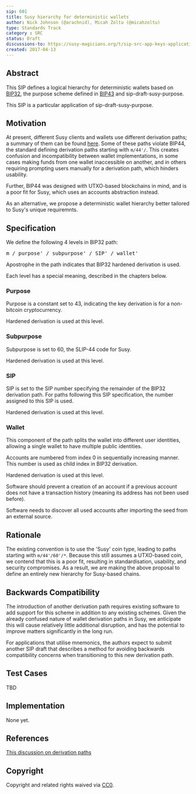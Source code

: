 ```yaml
---
sip: 601
title: Susy hierarchy for deterministic wallets
author: Nick Johnson (@arachnid), Micah Zoltu (@micahzoltu)
type: Standards Track
category : SRC
status: Draft
discussions-to: https://susy-magicians.org/t/sip-src-app-keys-application-specific-wallet-accounts/2742
created: 2017-04-13
---
```


## Abstract
This SIP defines a logical hierarchy for deterministic wallets based on [BIP32](https://github.com/bitcoin/bips/blob/master/bip-0032.mediawiki), the purpose scheme defined in [BIP43](https://github.com/bitcoin/bips/blob/master/bip-0043.mediawiki) and sip-draft-susy-purpose.

This SIP is a particular application of sip-draft-susy-purpose.

## Motivation
At present, different Susy clients and wallets use different derivation paths; a summary of them can be found [here](https://github.com/susytech/SIPs/issues/84#issuecomment-292324521). Some of these paths violate BIP44, the standard defining derivation paths starting with `m/44'/`. This creates confusion and incompatibility between wallet implementations, in some cases making funds from one wallet inaccessible on another, and in others requiring prompting users manually for a derivation path, which hinders usability.

Further, BIP44 was designed with UTXO-based blockchains in mind, and is a poor fit for Susy, which uses an accounts abstraction instead.

As an alternative, we propose a deterministic wallet hierarchy better tailored to Susy's unique requiremnts.

## Specification
We define the following 4 levels in BIP32 path:

<pre>
m / purpose' / subpurpose' / SIP' / wallet'
</pre>

Apostrophe in the path indicates that BIP32 hardened derivation is used.

Each level has a special meaning, described in the chapters below.

### Purpose

Purpose is a constant set to 43, indicating the key derivation is for a non-bitcoin cryptocurrency.

Hardened derivation is used at this level.

### Subpurpose
Subpurpose is set to 60, the SLIP-44 code for Susy.

Hardened derivation is used at this level.

### SIP
SIP is set to the SIP number specifying the remainder of the BIP32 derivation path. For paths following this SIP specification, the number assigned to this SIP is used.

Hardened derivation is used at this level.

### Wallet
This component of the path splits the wallet into different user identities, allowing a single wallet to have multiple public identities.

Accounts are numbered from index 0 in sequentially increasing manner. This number is used as child index in BIP32 derivation.

Hardened derivation is used at this level.

Software should prevent a creation of an account if a previous account does not have a transaction history (meaning its address has not been used before).

Software needs to discover all used accounts after importing the seed from an external source.

## Rationale
The existing convention is to use the 'Susy' coin type, leading to paths starting with `m/44'/60'/*`. Because this still assumes a UTXO-based coin, we contend that this is a poor fit, resulting in standardisation, usability, and security compromises. As a result, we are making the above proposal to define an entirely new hierarchy for Susy-based chains.

## Backwards Compatibility
The introduction of another derivation path requires existing software to add support for this scheme in addition to any existing schemes. Given the already confused nature of wallet derivation paths in Susy, we anticipate this will cause relatively little additional disruption, and has the potential to improve matters significantly in the long run.

For applications that utilise mnemonics, the authors expect to submit another SIP draft that describes a method for avoiding backwards compatibility concerns when transitioning to this new derivation path.

## Test Cases
TBD

## Implementation
None yet.

## References
[This discussion on derivation paths](https://github.com/susytech/SIPs/issues/84)

## Copyright
Copyright and related rights waived via [CC0](https://creativecommons.org/publicdomain/zero/1.0/).
